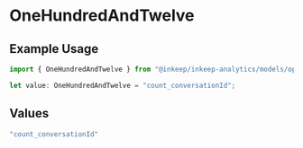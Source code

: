 # OneHundredAndTwelve

## Example Usage

```typescript
import { OneHundredAndTwelve } from "@inkeep/inkeep-analytics/models/operations";

let value: OneHundredAndTwelve = "count_conversationId";
```

## Values

```typescript
"count_conversationId"
```